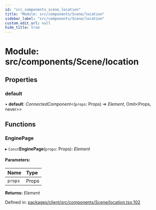 ```yaml
---
id: "src_components_scene_location"
title: "Module: src/components/Scene/location"
sidebar_label: "src/components/Scene/location"
custom_edit_url: null
hide_title: true
---
```


# Module: src/components/Scene/location

## Properties

### default

• **default**: *ConnectedComponent*<(`props`: Props) => *Element*, Omit<Props, never\>\>

## Functions

### EnginePage

▸ `Const`**EnginePage**(`props`: Props): *Element*

#### Parameters:

| Name | Type |
| :------ | :------ |
| `props` | Props |

**Returns:** *Element*

Defined in: [packages/client/src/components/Scene/location.tsx:102](https://github.com/xr3ngine/xr3ngine/blob/2d83606b6/packages/client/src/components/Scene/location.tsx#L102)
